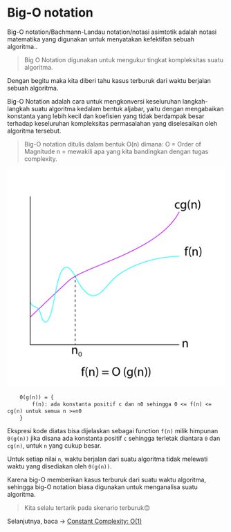 
# Big-O notation
Big-O notation/Bachmann-Landau notation/notasi asimtotik adalah notasi matematika yang digunakan untuk menyatakan kefektifan sebuah algoritma..

> Big O Notation digunakan untuk mengukur tingkat kompleksitas suatu algoritma.

Dengan begitu maka kita diberi tahu kasus terburuk dari waktu berjalan sebuah algoritma.

Big-O Notation adalah cara untuk mengkonversi keseluruhan langkah-langkah suatu algoritma kedalam bentuk aljabar, yaitu dengan mengabaikan konstanta yang lebih kecil dan koefisien yang tidak berdampak besar terhadap keseluruhan kompleksitas permasalahan yang diselesaikan oleh algoritma tersebut.

> Big-O notation ditulis dalam bentuk O(n) dimana:
> O = Order of Magnitude
> n = mewakili apa yang kita bandingkan dengan tugas complexity.

![Big-O image](/images/big-O.png)

```
    0(g(n)) = {
        f(n): ada konstanta positif c dan n0 sehingga 0 <= f(n) <= cg(n) untuk semua n >=n0
    }
```
Ekspresi kode diatas bisa dijelaskan sebagai function `f(n)` milik himpunan `0(g(n))` jika disana ada konstanta positif `c` sehingga terletak diantara `0` dan `cg(n)`, untuk `n` yang cukup besar.

Untuk setiap nilai `n`, waktu berjalan dari suatu algoritma tidak melewati waktu yang disediakan oleh `0(g(n))`.

Karena big-O memberikan kasus terburuk dari suatu waktu algoritma, sehingga big-O notation biasa digunakan untuk menganalisa suatu algoritma.

> Kita selalu tertarik pada skenario terburuk😊


Selanjutnya, baca -> [Constant Complexity: O(1)](https://github.com/Rizfirsy/Struktur-Data-Algoritma/blob/master/ConstantComplexity.md)
